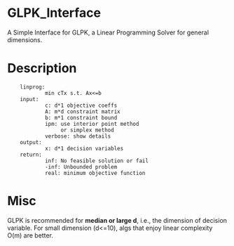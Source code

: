 # GLPK_Interface

A Simple Interface for GLPK, a Linear Programming Solver for general dimensions.

# Description

        linprog:
                min cTx s.t. Ax<=b
        input:
                c: d*1 objective coeffs
                A: m*d constraint matrix
                b: m*1 constraint bound
                ipm: use interior point method
                     or simplex method
                verbose: show details
        output:
                x: d*1 decision variables
        return:
                inf: No feasible solution or fail
                -inf: Unbounded problem
                real: minimum objective function

# Misc

GLPK is recommended for __median or large d__, i.e., the dimension of decision variable. For small dimension (d<=10), algs that enjoy linear complexity O(m) are better.
